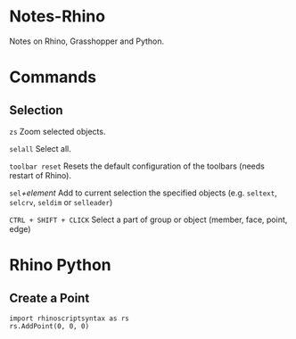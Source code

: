 Notes-Rhino
===========

Notes on Rhino, Grasshopper and Python.

# Commands

## Selection
`zs` Zoom selected objects.

`selall` Select all.

`toolbar reset` Resets the default configuration of the toolbars (needs restart of Rhino).

`sel`*+element* Add to current selection the specified objects (e.g. `seltext`, `selcrv`, `seldim` or `selleader`)

`CTRL + SHIFT + CLICK` Select a part of group or object (member, face, point, edge)


# Rhino Python

## Create a Point

```
import rhinoscriptsyntax as rs
rs.AddPoint(0, 0, 0)
```
